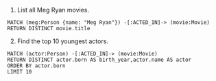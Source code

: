 1. List all Meg Ryan movies.

```cypher 
MATCH (meg:Person {name: "Meg Ryan"}) -[:ACTED_IN]-> (movie:Movie) 	
RETURN DISTINCT movie.title
```

2. Find the top 10 youngest actors.
```cypher
MATCH (actor:Person) -[:ACTED_IN]-> (movie:Movie)
RETURN DISTINCT actor.born AS birth_year,actor.name AS actor
ORDER BY actor.born
LIMIT 10
```